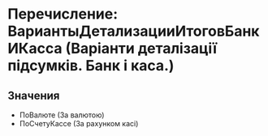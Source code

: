 ﻿# Перечисление: ВариантыДетализацииИтоговБанкИКасса (Варіанти деталізації підсумків. Банк і каса.)

## Значения

- ПоВалюте (За валютою)
- ПоСчетуКассе (За рахунком касі)

